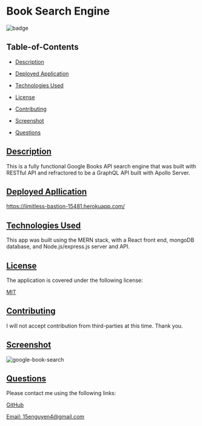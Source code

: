 # Book Search Engine
  
  
  ![badge](https://img.shields.io/badge/license-MIT-blue)
    
  ## Table-of-Contents
  * [Description](#description)
  * [Deployed Application](#deployed)
  * [Technologies Used](#technologies)
  
  * [License](#license)
    
  * [Contributing](#contributing)
  * [Screenshot](#screenshot)
  * [Questions](#questions)
  
  ## [Description](#table-of-contents)
  This is a fully functional Google Books API search engine that was built with RESTful API and refractored to be a GraphQL API built with Apollo Server.
  ## [Deployed Apllication](#deployed)

  https://limitless-bastion-15481.herokuapp.com/
  
  ## [Technologies Used](#technologies)
 
  This app was built using the MERN stack, with a React front end, mongoDB database, and Node.js/express.js server and API.
  
  ## [License](#table-of-contents)
  The application is covered under the following license:
  
  [MIT](https://choosealicense.com/licenses/MIT)
    
    
  ## [Contributing](#table-of-contents)
  
  
  I will not accept contribution from third-parties at this time. Thank you.
    
  ## [Screenshot](#screenshot)
  
  ![google-book-search](https://user-images.githubusercontent.com/103549017/181411046-3ae8b5a9-93e1-40ce-9317-c23f4fc0b79e.png)


  ## [Questions](#table-of-contents)
  Please contact me using the following links:
  
  [GitHub](https://github.com/ericn17)
  
  [Email: 15enguyen4@gmail.com](mailto:15enguyen4@gmail.com)
